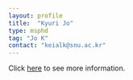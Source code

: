 ```yaml
---
layout: profile
title:  "Kyuri Jo"
type: msphd
tag: "Jo K"
contact: "keialk@snu.ac.kr"
---
```

Click <a href="http://kyurijo.github.io/" target="_blank">here</a> to see more information.
